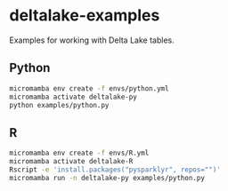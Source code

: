 # deltalake-examples
Examples for working with Delta Lake tables.

## Python

```bash
micromamba env create -f envs/python.yml
micromamba activate deltalake-py
python examples/python.py
```

## R

```bash
micromamba env create -f envs/R.yml
micromamba activate deltalake-R
Rscript -e 'install.packages("pysparklyr", repos="")'
micromamba run -n deltalake-py examples/python.py
```
